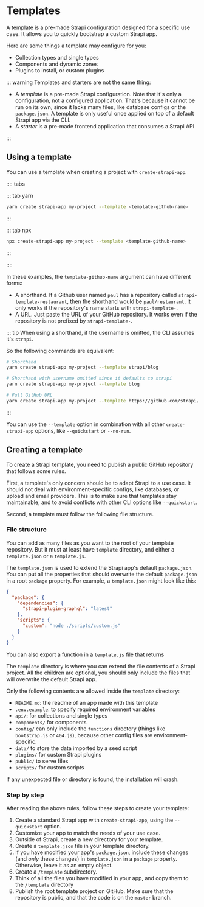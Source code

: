 # Templates

A template is a pre-made Strapi configuration designed for a specific use case. It allows you to quickly bootstrap a custom Strapi app.

Here are some things a template may configure for you:

- Collection types and single types
- Components and dynamic zones
- Plugins to install, or custom plugins

::: warning
Templates and starters are not the same thing:

- A _template_ is a pre-made Strapi configuration. Note that it's only a configuration, not a configured application. That's because it cannot be run on its own, since it lacks many files, like database configs or the `package.json`. A template is only useful once applied on top of a default Strapi app via the CLI.
- A _starter_ is a pre-made frontend application that consumes a Strapi API

:::

## Using a template

You can use a template when creating a project with `create-strapi-app`.

:::: tabs

::: tab yarn

```bash
yarn create strapi-app my-project --template <template-github-name>
```

:::

::: tab npx

```bash
npx create-strapi-app my-project --template <template-github-name>
```

:::

::::

In these examples, the `template-github-name` argument can have different forms:

- A shorthand. If a Github user named `paul` has a repository called `strapi-template-restaurant`, then the shorthand would be `paul/restaurant`. It only works if the repository's name starts with `strapi-template-`.
- A URL. Just paste the URL of your GitHub repository. It works even if the repository is not prefixed by `strapi-template-`.

::: tip
When using a shorthand, if the username is omitted, the CLI assumes it's `strapi`.

So the following commands are equivalent:

```bash
# Shorthand
yarn create strapi-app my-project --template strapi/blog

# Shorthand with username omitted since it defaults to strapi
yarn create strapi-app my-project --template blog

# Full GitHub URL
yarn create strapi-app my-project --template https://github.com/strapi/strapi-template-blog
```

:::

You can use the `--template` option in combination with all other `create-strapi-app` options, like `--quickstart` or `--no-run`.

## Creating a template

To create a Strapi template, you need to publish a public GitHub repository that follows some rules.

First, a template's only concern should be to adapt Strapi to a use case. It should not deal with environment-specific configs, like databases, or upload and email providers. This is to make sure that templates stay maintainable, and to avoid conflicts with other CLI options like `--quickstart`.

Second, a template must follow the following file structure.

### File structure

You can add as many files as you want to the root of your template repository. But it must at least have `template` directory, and either a `template.json` or a `template.js`.

The `template.json` is used to extend the Strapi app's default `package.json`. You can put all the properties that should overwrite the default `package.json` in a root `package` property. For example, a `template.json` might look like this:

```json
{
  "package": {
    "dependencies": {
      "strapi-plugin-graphql": "latest"
    },
    "scripts": {
      "custom": "node ./scripts/custom.js"
    }
  }
}
```

You can also export a function in a `template.js` file that returns

The `template` directory is where you can extend the file contents of a Strapi project. All the children are optional, you should only include the files that will overwrite the default Strapi app.

Only the following contents are allowed inside the `template` directory:

- `README.md`: the readme of an app made with this template
- `.env.example`: to specify required environment variables
- `api/`: for collections and single types
- `components/` for components
- `config/` can only include the `functions` directory (things like `bootstrap.js` or `404.js`), because other config files are environment-specific.
- `data/` to store the data imported by a seed script
- `plugins/` for custom Strapi plugins
- `public/` to serve files
- `scripts/` for custom scripts

If any unexpected file or directory is found, the installation will crash.

### Step by step

After reading the above rules, follow these steps to create your template:

1. Create a standard Strapi app with `create-strapi-app`, using the `--quickstart` option.
2. Customize your app to match the needs of your use case.
3. Outside of Strapi, create a new directory for your template.
4. Create a `template.json` file in your template directory.
5. If you have modified your app's `package.json`, include these changes (and _only_ these changes) in `template.json` in a `package` property. Otherwise, leave it as an empty object.
6. Create a `/template` subdirectory.
7. Think of all the files you have modified in your app, and copy them to the `/template` directory
8. Publish the root template project on GitHub. Make sure that the repository is public, and that the code is on the `master` branch.
